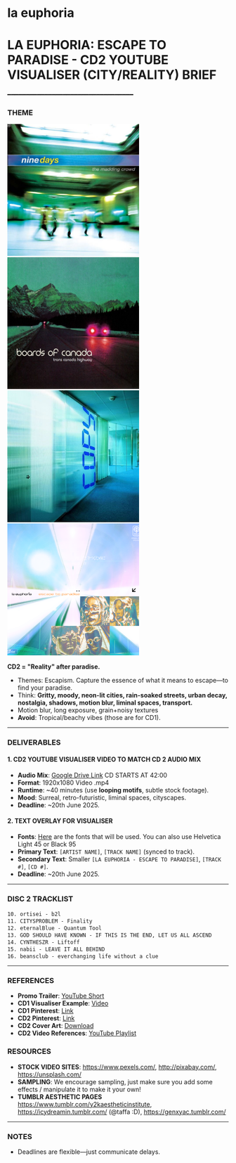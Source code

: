# la euphoria
# **LA EUPHORIA: ESCAPE TO PARADISE - CD2 YOUTUBE VISUALISER (CITY/REALITY) BRIEF**  
━━━━━━━━━━━━━━━━━━━━━━━━━━━━━━━━━━  

### **THEME**  

<img src="./25845e8806aec857cfa1cd074f6e7234.jpg" alt="Alt Text" width="300" height="300" />
<img src="./4b8b279a8a0045e78f49712a9ca9c522.jpg" alt="Alt Text" width="300" height="300" />
<img src="./7abd18359c3bfdb6b37671402101c47d.jpg" alt="Alt Text" width="300" height="300" />
<img src="./cover%201.png" alt="Alt Text" width="300" height="300" />

**CD2 = "Reality" after paradise.**  
- Themes: Escapism. Capture the essence of what it means to escape—to find your paradise.
- Think: **Gritty, moody, neon-lit cities, rain-soaked streets, urban decay, nostalgia, shadows, motion blur, liminal spaces, transport.**
- Motion blur, long exposure, grain+noisy textures
- **Avoid**: Tropical/beachy vibes (those are for CD1).  

---

### **DELIVERABLES**  

#### **1. CD2 YOUTUBE VISUALISER VIDEO TO MATCH CD 2 AUDIO MIX**  
- **Audio Mix**: [Google Drive Link](https://drive.google.com/drive/folders/1vdr_XBd6Ggp3doJg02zxIm8SoinshxpT?usp=sharing) CD STARTS AT 42:00 
- **Format**: 1920x1080 Video .mp4  
- **Runtime**: ~40 minutes (use **looping motifs**, subtle stock footage).  
- **Mood**: Surreal, retro-futuristic, liminal spaces, cityscapes.  
- **Deadline**: ~20th June 2025.  

#### **2. TEXT OVERLAY FOR VISUALISER**  
- **Fonts**: [Here](https://drive.google.com/drive/folders/1Wirhm_DHQ5PY3Wxa79wtOqSSgvLvR-ZZ?usp=sharing) are the fonts that will be used. You can also use Helvetica Light 45 or Black 95
- **Primary Text**: `[ARTIST NAME]`, `[TRACK NAME]` (synced to track).  
- **Secondary Text**: Smaller `[LA EUPHORIA - ESCAPE TO PARADISE]`, `[TRACK #]`, `[CD #]`.  
- **Deadline**: ~20th June 2025.  

---

### **DISC 2 TRACKLIST**  
```  
10. ortisei - b2l  
11. CITYSPROBLEM - Finality  
12. eternalBlue - Quantum Tool  
13. GOD SHOULD HAVE KNOWN - IF THIS IS THE END, LET US ALL ASCEND  
14. CYNTHESZR - Liftoff  
15. nabii - LEAVE IT ALL BEHIND  
16. beansclub - everchanging life without a clue  
```  

---

### **REFERENCES**  
- **Promo Trailer**: [YouTube Short](https://youtube.com/shorts/LypUqu_TIng)  
- **CD1 Visualiser Example**: [Video](https://youtu.be/Rzc6F3cUA0o)  
- **CD1 Pinterest**: [Link](https://au.pinterest.com/dwams1/la-euphoria-comp-1-part-1-visuals/)  
- **CD2 Pinterest**: [Link](https://au.pinterest.com/earthangelbaby6000/la-euphoria-comp-1-part-2-visuals/)  
- **CD2 Cover Art**: [Download](https://drive.google.com/file/d/16_FzW31O_8qo57hlG1qrp1uTZreh29iT/view?usp=sharing)  
- **CD2 Video References**: [YouTube Playlist](https://youtube.com/playlist?list=PLVXGw95H43O2IlaFi6O0LEVaccvG3IrXy&si=YaAE10-HqlZBDlaq)  


### **RESOURCES** 
- **STOCK VIDEO SITES**: https://www.pexels.com/, http://pixabay.com/, https://unsplash.com/
- **SAMPLING**: We encourage sampling, just make sure you add some effects / manipulate it to make it your own!
- **TUMBLR AESTHETIC PAGES** https://www.tumblr.com/y2kaestheticinstitute, https://icydreamin.tumblr.com/ (@taffa :D), https://genxyac.tumblr.com/

---

### **NOTES**  
- Deadlines are flexible—just communicate delays.  
